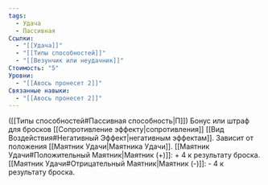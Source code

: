 ```yaml
---
tags:
  - Удача
  - Пассивная
Ссылки:
  - "[[Удача]]"
  - "[[Типы способностей]]"
  - "[[Везунчик или неудачник]]"
Стоимость: "5"
Уровни:
  - "[[Авось пронесет 2]]"
Связанные навыки:
  - "[[Авось пронесет 2]]"
---
```

([[Типы способностей#Пассивная способность|П]]) Бонус или штраф для бросков [[Сопротивление эффекту|сопротивления]]  [[Вид Воздействия#Негативный Эффект|негативным эффектам]].  Зависит от положения [[Маятник Удачи|Маятника Удачи]].
[[Маятник Удачи#Положительный Маятник|Маятник (+)]]: + 4 к результату броска.
[[Маятник Удачи#Отрицательный Маятник|Маятник (-)]]: - 4 к результату броска.